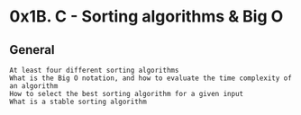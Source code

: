 # 0x1B. C - Sorting algorithms & Big O

## General

    At least four different sorting algorithms
    What is the Big O notation, and how to evaluate the time complexity of an algorithm
    How to select the best sorting algorithm for a given input
    What is a stable sorting algorithm
